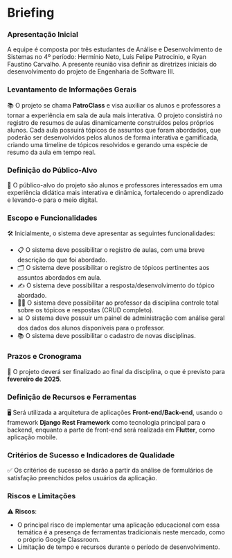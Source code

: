 # Briefing

### Apresentação Inicial
A equipe é composta por três estudantes de Análise e Desenvolvimento de Sistemas no 4º período: Hermínio Neto, Luís Felipe Patrocinio, e Ryan Faustino Carvalho. A presente reunião visa definir as diretrizes iniciais do desenvolvimento do projeto de Engenharia de Software III.

### Levantamento de Informações Gerais
📚 O projeto se chama **PatroClass** e visa auxiliar os alunos e professores a tornar a experiência em sala de aula mais interativa. O projeto consistirá no registro de resumos de aulas dinamicamente construídos pelos próprios alunos. Cada aula possuirá tópicos de assuntos que foram abordados, que poderão ser desenvolvidos pelos alunos de forma interativa e gamificada, criando uma timeline de tópicos resolvidos e gerando uma espécie de resumo da aula em tempo real.

### Definição do Público-Alvo
🎯 O público-alvo do projeto são alunos e professores interessados em uma experiência didática mais interativa e dinâmica, fortalecendo o aprendizado e levando-o para o meio digital.

### Escopo e Funcionalidades
🛠️ Inicialmente, o sistema deve apresentar as seguintes funcionalidades:

- 📋 O sistema deve possibilitar o registro de aulas, com uma breve descrição do que foi abordado.
- 🗂️ O sistema deve possibilitar o registro de tópicos pertinentes aos assuntos abordados em aula.
- ✍️ O sistema deve possibilitar a resposta/desenvolvimento do tópico abordado.
- 🧑‍🏫 O sistema deve possibilitar ao professor da disciplina controle total sobre os tópicos e respostas (CRUD completo).
- 📊 O sistema deve possuir um painel de administração com análise geral dos dados dos alunos disponíveis para o professor.
- 📚 O sistema deve possibilitar o cadastro de novas disciplinas.

### Prazos e Cronograma
📅 O projeto deverá ser finalizado ao final da disciplina, o que é previsto para **fevereiro de 2025**.

### Definição de Recursos e Ferramentas
🖥️ Será utilizada a arquitetura de aplicações **Front-end/Back-end**, usando o framework **Django Rest Framework** como tecnologia principal para o backend, enquanto a parte de front-end será realizada em **Flutter**, como aplicação mobile.

### Critérios de Sucesso e Indicadores de Qualidade
✅ Os critérios de sucesso se darão a partir da análise de formulários de satisfação preenchidos pelos usuários da aplicação.

### Riscos e Limitações
⚠️ **Riscos**:
- O principal risco de implementar uma aplicação educacional com essa temática é a presença de ferramentas tradicionais neste mercado, como o próprio Google Classroom.
- Limitação de tempo e recursos durante o período de desenvolvimento.


